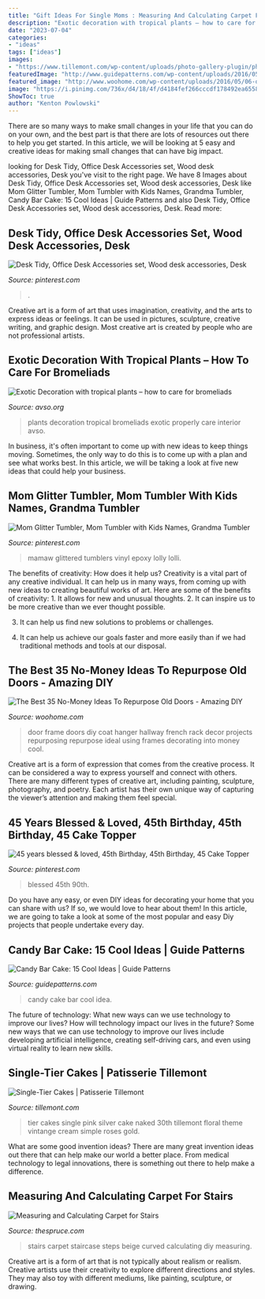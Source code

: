 ```yaml
---
title: "Gift Ideas For Single Moms : Measuring And Calculating Carpet For Stairs"
description: "Exotic decoration with tropical plants – how to care for bromeliads"
date: "2023-07-04"
categories:
- "ideas"
tags: ["ideas"]
images:
- "https://www.tillemont.com/wp-content/uploads/photo-gallery-plugin/photo-gallery/import/single_tier_cakes-pink_silver_30-6.jpg"
featuredImage: "http://www.guidepatterns.com/wp-content/uploads/2016/05/Candy-Bar-Cake-Ideas.jpg"
featured_image: "http://www.woohome.com/wp-content/uploads/2016/05/06-old-door-decor-for-a-hallway-woohome-3.jpg"
image: "https://i.pinimg.com/736x/d4/18/4f/d4184fef266cccdf178492ea65588b21.jpg"
ShowToc: true
author: "Kenton Powlowski"
---
```



There are so many ways to make small changes in your life that you can do on your own, and the best part is that there are lots of resources out there to help you get started. In this article, we will be looking at 5 easy and creative ideas for making small changes that can have big impact.

	

		
looking for Desk Tidy, Office Desk Accessories set, Wood desk accessories, Desk you've visit to the right page. We have 8 Images about Desk Tidy, Office Desk Accessories set, Wood desk accessories, Desk like Mom Glitter Tumbler, Mom Tumbler with Kids Names, Grandma Tumbler, Candy Bar Cake: 15 Cool Ideas | Guide Patterns and also Desk Tidy, Office Desk Accessories set, Wood desk accessories, Desk. Read more:
		
    
## Desk Tidy, Office Desk Accessories Set, Wood Desk Accessories, Desk

<img loading=lazy src="https://i.pinimg.com/736x/d4/18/4f/d4184fef266cccdf178492ea65588b21.jpg" onerror="this.onerror=null;this.src='https://tse4.mm.bing.net/th?id=OIP.OqvUy581j6RsP8unvgStmwHaLG&amp;pid=15.1';" alt="Desk Tidy, Office Desk Accessories set, Wood desk accessories, Desk">

_Source: pinterest.com_

>. 

	

Creative art is a form of art that uses imagination, creativity, and the arts to express ideas or feelings. It can be used in pictures, sculpture, creative writing, and graphic design. Most creative art is created by people who are not professional artists.

    
## Exotic Decoration With Tropical Plants – How To Care For Bromeliads

<img loading=lazy src="https://www.avso.org/wp-content/uploads/2014/11/exotic-decoration-with-tropical-plants-how-to-care-for-bromeliads-properly-1415889831.jpg" onerror="this.onerror=null;this.src='https://tse4.mm.bing.net/th?id=OIP.CfCjV2b31zVqWIYGte4v4QHaJf&amp;pid=15.1';" alt="Exotic Decoration with tropical plants – how to care for bromeliads">

_Source: avso.org_

>plants decoration tropical bromeliads exotic properly care interior avso. 

	

In business, it's often important to come up with new ideas to keep things moving. Sometimes, the only way to do this is to come up with a plan and see what works best. In this article, we will be taking a look at five new ideas that could help your business.

    
## Mom Glitter Tumbler, Mom Tumbler With Kids Names, Grandma Tumbler

<img loading=lazy src="https://i.pinimg.com/736x/01/29/cf/0129cfc53ec34e8ec70b097246b42840.jpg" onerror="this.onerror=null;this.src='https://tse1.mm.bing.net/th?id=OIP.y30k6as-geBaXQpUUmK9KwHaJK&amp;pid=15.1';" alt="Mom Glitter Tumbler, Mom Tumbler with Kids Names, Grandma Tumbler">

_Source: pinterest.com_

>mamaw glittered tumblers vinyl epoxy lolly lolli. 

	

The benefits of creativity: How does it help us?
Creativity is a vital part of any creative individual. It can help us in many ways, from coming up with new ideas to creating beautiful works of art. Here are some of the benefits of creativity: 1. It allows for new and unusual thoughts.
2. It can inspire us to be more creative than we ever thought possible.

3. It can help us find new solutions to problems or challenges.

4. It can help us achieve our goals faster and more easily than if we had traditional methods and tools at our disposal.

    
## The Best 35 No-Money Ideas To Repurpose Old Doors - Amazing DIY

<img loading=lazy src="http://www.woohome.com/wp-content/uploads/2016/05/06-old-door-decor-for-a-hallway-woohome-3.jpg" onerror="this.onerror=null;this.src='https://tse3.mm.bing.net/th?id=OIP.kCjgb0vlvYBmvTSOtGYM9wHaKf&amp;pid=15.1';" alt="The Best 35 No-Money Ideas To Repurpose Old Doors - Amazing DIY">

_Source: woohome.com_

>door frame doors diy coat hanger hallway french rack decor projects repurposing repurpose ideal using frames decorating into money cool. 

	

Creative art is a form of expression that comes from the creative process. It can be considered a way to express yourself and connect with others. There are many different types of creative art, including painting, sculpture, photography, and poetry. Each artist has their own unique way of capturing the viewer’s attention and making them feel special.

    
## 45 Years Blessed &amp; Loved, 45th Birthday, 45th Birthday, 45 Cake Topper

<img loading=lazy src="https://i.pinimg.com/736x/88/ff/98/88ff987d088f60191d960e6e6503ba86.jpg" onerror="this.onerror=null;this.src='https://tse3.mm.bing.net/th?id=OIP.6nGNyw9mnllnPQZIyiLw1QHaLH&amp;pid=15.1';" alt="45 years blessed &amp; loved, 45th Birthday, 45th Birthday, 45 Cake Topper">

_Source: pinterest.com_

>blessed 45th 90th. 

	

Do you have any easy, or even DIY ideas for decorating your home that you can share with us? If so, we would love to hear about them! In this article, we are going to take a look at some of the most popular and easy Diy projects that people undertake every day.

    
## Candy Bar Cake: 15 Cool Ideas | Guide Patterns

<img loading=lazy src="http://www.guidepatterns.com/wp-content/uploads/2016/05/Candy-Bar-Cake-Ideas.jpg" onerror="this.onerror=null;this.src='https://tse4.mm.bing.net/th?id=OIP.f4O2fej27JUFG2MUPviolAAAAA&amp;pid=15.1';" alt="Candy Bar Cake: 15 Cool Ideas | Guide Patterns">

_Source: guidepatterns.com_

>candy cake bar cool idea. 

	

The future of technology: What new ways can we use technology to improve our lives?
How will technology impact our lives in the future? Some new ways that we can use technology to improve our lives include developing artificial intelligence, creating self-driving cars, and even using virtual reality to learn new skills.

    
## Single-Tier Cakes | Patisserie Tillemont

<img loading=lazy src="https://www.tillemont.com/wp-content/uploads/photo-gallery-plugin/photo-gallery/import/single_tier_cakes-pink_silver_30-6.jpg" onerror="this.onerror=null;this.src='https://tse2.mm.bing.net/th?id=OIP.Girdax7WBXt-4eKXQtopzAAAAA&amp;pid=15.1';" alt="Single-Tier Cakes | Patisserie Tillemont">

_Source: tillemont.com_

>tier cakes single pink silver cake naked 30th tillemont floral theme vintange cream simple roses gold. 

	

What are some good invention ideas?
There are many great invention ideas out there that can help make our world a better place. From medical technology to legal innovations, there is something out there to help make a difference.

    
## Measuring And Calculating Carpet For Stairs

<img loading=lazy src="https://www.thespruce.com/thmb/slQK1-2J_U0jBwESXCwGdCZdGcw=/2818x4284/filters:fill(auto,1)/CarpetedCurvedStaircase-569ba6e45f9b58eba4a4e38c.jpg" onerror="this.onerror=null;this.src='https://tse3.mm.bing.net/th?id=OIP.Kp4Aesa79Zl6aU8HLqSjbwHaLQ&amp;pid=15.1';" alt="Measuring and Calculating Carpet for Stairs">

_Source: thespruce.com_

>stairs carpet staircase steps beige curved calculating diy measuring. 

	

Creative art is a form of art that is not typically about realism or realism. Creative artists use their creativity to explore different directions and styles. They may also toy with different mediums, like painting, sculpture, or drawing.

